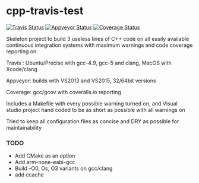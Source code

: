 # cpp-travis-test

[![Travis Status](https://travis-ci.org/kaidokert/cpp-travis-test.svg?branch=master)](https://travis-ci.org/kaidokert/cpp-travis-test) [![Appveyor Status](https://ci.appveyor.com/api/projects/status/6k3s500lbwlrc03e?svg=true)](https://ci.appveyor.com/project/kaidokert/cpp-travis-test) [![Coverage Status](https://coveralls.io/repos/kaidokert/cpp-travis-test/badge.svg)](https://coveralls.io/github/kaidokert/cpp-travis-test)

Skeleton project to build 3 useless lines of C++ code on all easily available continuous integration systems with maximum warnings and code coverage reporting on.

Travis : Ubuntu/Precise with gcc-4.9, gcc-5 and clang, MacOS with Xcode/clang

Appveyor: builds with VS2013 and VS2015, 32/64bit versions

Coverage: gcc/gcov with coveralls.io reporting

Includes a Makefile with every possible warning turned on, and Visual studio project hand coded to be as short as possible with all warnings on

Tried to keep all configuration files as concise and DRY as possible for maintainability

### TODO
* Add CMake as an option
* Add arm-none-eabi-gcc
* Build -O0, Os, O3 variants on gcc/clang
* add ccache
